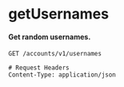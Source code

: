 getUsernames
===========

#### Get random usernames.

```http
GET /accounts/v1/usernames

# Request Headers
Content-Type: application/json
```